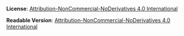 **License**: [Attribution-NonCommercial-NoDerivatives 4.0 International](https://creativecommons.org/licenses/by-nc-nd/4.0/legalcode)

**Readable Version**: [Attribution-NonCommercial-NoDerivatives 4.0 International](http://creativecommons.org/licenses/by-nc-nd/4.0/)
